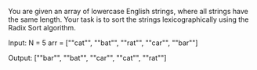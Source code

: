 You are given an array of lowercase English strings, where all strings have the same length. Your task is to sort the strings lexicographically using the Radix Sort algorithm.

Input: N = 5
arr = [""cat"", ""bat"", ""rat"", ""car"", ""bar""]

Output: [""bar"", ""bat"", ""car"", ""cat"", ""rat""]
